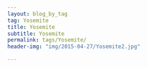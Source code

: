 ```yaml
---
layout: blog_by_tag
tag: Yosemite
title: Yosemite
subtitle: Yosemite
permalink: tags/Yosemite/
header-img: "img/2015-04-27/Yosemite2.jpg"

---
```

